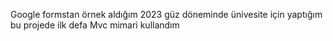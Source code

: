 Google formstan örnek aldığım 2023 güz döneminde ünivesite için yaptığım bu projede ilk defa Mvc mimari kullandım
